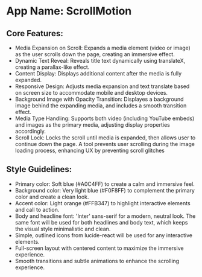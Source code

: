 # **App Name**: ScrollMotion

## Core Features:

- Media Expansion on Scroll: Expands a media element (video or image) as the user scrolls down the page, creating an immersive effect.
- Dynamic Text Reveal: Reveals title text dynamically using translateX, creating a parallax-like effect.
- Content Display: Displays additional content after the media is fully expanded.
- Responsive Design: Adjusts media expansion and text translate based on screen size to accommodate mobile and desktop devices.
- Background Image with Opacity Transition: Displayes a background image behind the expanding media, and includes a smooth transition effect.
- Media Type Handling: Supports both video (including YouTube embeds) and images as the primary media, adjusting display properties accordingly.
- Scroll Lock: Locks the scroll until media is expanded, then allows user to continue down the page. A tool prevents user scrolling during the image loading process, enhancing UX by preventing scroll glitches

## Style Guidelines:

- Primary color: Soft blue (#A0C4FF) to create a calm and immersive feel.
- Background color: Very light blue (#F0F8FF) to complement the primary color and create a clean look.
- Accent color: Light orange (#FFB347) to highlight interactive elements and call to action.
- Body and headline font: 'Inter' sans-serif for a modern, neutral look. The same font will be used for both headlines and body text, which keeps the visual style minimalistic and clean.
- Simple, outlined icons from lucide-react will be used for any interactive elements.
- Full-screen layout with centered content to maximize the immersive experience.
- Smooth transitions and subtle animations to enhance the scrolling experience.